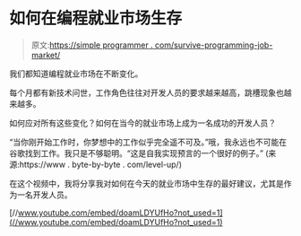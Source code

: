 # 如何在编程就业市场生存

> 原文:[https://simple programmer . com/survive-programming-job-market/](https://simpleprogrammer.com/survive-programming-job-market/)

我们都知道编程就业市场在不断变化。

每个月都有新技术问世，工作角色往往对开发人员的要求越来越高，跳槽现象也越来越多。

如何应对所有这些变化？如何在当今的就业市场上成为一名成功的开发人员？

“当你刚开始工作时，你梦想中的工作似乎完全遥不可及。”哦，我永远也不可能在谷歌找到工作。我只是不够聪明。“这是自我实现预言的一个很好的例子。”
(来源:https://www . byte-by-byte . com/level-up/)

在这个视频中，我将分享我对如何在今天的就业市场中生存的最好建议，尤其是作为一名开发人员。

[//www.youtube.com/embed/doamLDYUfHo?not_used=1](//www.youtube.com/embed/doamLDYUfHo?not_used=1)